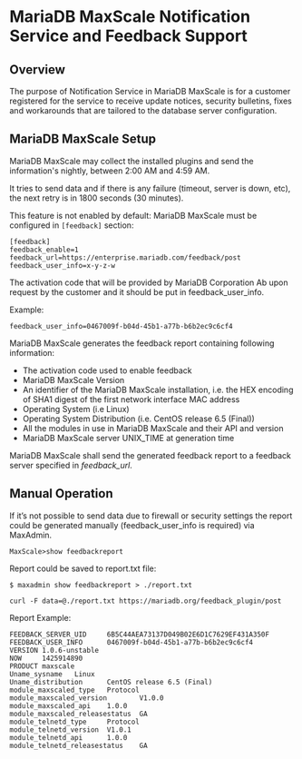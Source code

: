 # MariaDB MaxScale Notification Service and Feedback Support

## Overview

The purpose of Notification Service in MariaDB MaxScale is for a customer registered for the service to receive update notices, security bulletins, fixes and workarounds that are tailored to the database server configuration.

## MariaDB MaxScale Setup

MariaDB MaxScale may collect the installed plugins and send the information's nightly, between 2:00 AM and 4:59 AM.

It tries to send data and if there is any failure (timeout, server is down, etc), the next retry is in 1800 seconds (30 minutes).

This feature is not enabled by default: MariaDB MaxScale must be configured in `[feedback]` section:

```
[feedback]
feedback_enable=1
feedback_url=https://enterprise.mariadb.com/feedback/post
feedback_user_info=x-y-z-w
```

The activation code that will be provided by MariaDB Corporation Ab upon request by the customer and it should be put in feedback_user_info.

Example:
```
feedback_user_info=0467009f-b04d-45b1-a77b-b6b2ec9c6cf4
```

MariaDB MaxScale generates the feedback report containing following information:

 - The activation code used to enable feedback
 - MariaDB MaxScale Version
 - An identifier of the MariaDB MaxScale installation, i.e. the HEX encoding of SHA1 digest of the first network interface MAC address
 - Operating System (i.e Linux)
 - Operating System Distribution (i.e. CentOS release 6.5 (Final))
 - All the modules in use in MariaDB MaxScale and their API and version
 - MariaDB MaxScale server UNIX_TIME at generation time

MariaDB MaxScale shall send the generated feedback report to a feedback server specified in _feedback_url_.


## Manual Operation

If it’s not possible to send data due to firewall or security settings the report could be generated manually (feedback_user_info is required) via MaxAdmin.

```
MaxScale>show feedbackreport
```

Report could be saved to report.txt file:

```
$ maxadmin show feedbackreport > ./report.txt

curl -F data=@./report.txt https://mariadb.org/feedback_plugin/post
```

Report Example:
```
FEEDBACK_SERVER_UID     6B5C44AEA73137D049B02E6D1C7629EF431A350F
FEEDBACK_USER_INFO      0467009f-b04d-45b1-a77b-b6b2ec9c6cf4
VERSION 1.0.6-unstable
NOW     1425914890
PRODUCT maxscale
Uname_sysname   Linux
Uname_distribution      CentOS release 6.5 (Final)
module_maxscaled_type   Protocol
module_maxscaled_version        V1.0.0
module_maxscaled_api    1.0.0
module_maxscaled_releasestatus  GA
module_telnetd_type     Protocol
module_telnetd_version  V1.0.1
module_telnetd_api      1.0.0
module_telnetd_releasestatus    GA
```

